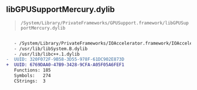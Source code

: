 ## libGPUSupportMercury.dylib

> `/System/Library/PrivateFrameworks/GPUSupport.framework/libGPUSupportMercury.dylib`

```diff

   - /System/Library/PrivateFrameworks/IOAccelerator.framework/IOAccelerator
   - /usr/lib/libSystem.B.dylib
   - /usr/lib/libc++.1.dylib
-  UUID: 320F072F-9B58-3D55-978F-61DC902E873D
+  UUID: 6769DAA0-47B9-3428-9CFA-A05F05A6FEF1
   Functions: 185
   Symbols:   274
   CStrings:  3

```
